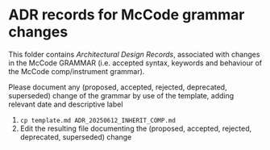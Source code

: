 # ADR records for McCode grammar changes
This folder contains *Architectural Design Records*, associated with changes in the McCode GRAMMAR (i.e. accepted syntax, keywords and behaviour of the McCode comp/instrument grammar).

Please document any (proposed, accepted, rejected, deprecated, superseded) change of the grammar by use of the template, adding relevant date and descriptive label

1. `cp template.md ADR_20250612_INHERIT_COMP.md`
2. Edit the resulting file documenting the (proposed, accepted, rejected, deprecated, superseded) change
